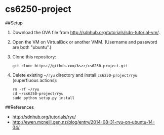 # cs6250-project
##Setup
1. Download the OVA file from http://sdnhub.org/tutorials/sdn-tutorial-vm/.
2. Open the VM on VirtualBox or another VMM. (Username and password are both "ubuntu".)
3. Clone this repository:

    ```
    git clone https://github.com/kszr/cs6250-project.git
    ```
4. Delete existing ```~/ryu``` directory and install ```cs6250-project/ryu``` (superfluous actions):

    ```
    rm -rf ~/ryu  
    cd ~/cs6250-project/ryu  
    sudo python setup.py install
    ```

##References
* http://sdnhub.org/tutorials/ryu/
* http://ewen.mcneill.gen.nz/blog/entry/2014-08-31-ryu-on-ubuntu-14-04/ 
